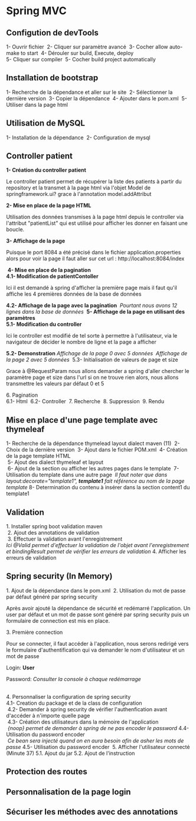 <h1>Spring MVC</h1>
<h2>Configution de devTools</h2>
1- Ouvrir fichier
<img src="assets/dev-tools/1-init-config-dev-tools.png" alt="">
2- Cliquer sur paramètre avancé
<img src="assets/dev-tools/2-parametre-avance.png" alt="">
3- Cocher allow auto-make to start
<img src="assets/dev-tools/3-cocher-allow-auto-make-to-start.png" alt="">
4- Dérouler sur build, Execute, deploy <br>
5- Cliquer sur compiler
<img src="assets/dev-tools/4-build-compiler.png" alt="">
5- Cocher build project automatically
<img src="assets/dev-tools/5-cocher-build-project-automatically.png" alt="">
<h2>Installation de bootstrap</h2>
1- Recherche de la dépendance et aller sur le site
<img src="assets/bootstrap/1-recherche-dependence.png" alt="">
2- Sélectionner la dernière version 
<img src="assets/bootstrap/2-selection-derniere-version-dependence.png" alt="">
3- Copier la dépendance
<img src="assets/bootstrap/3-copy-de-dependence.png" alt="">
4- Ajouter dans le pom.xml
<img src="assets/bootstrap/4-ajout-pom-xml.png" alt="">
5- Utiliser dans la page html
<img src="assets/bootstrap/5-utilisation-de-bootstrap.png" alt="">
<h2>Utilisation de MySQL</h2>
1- Installation de la dépendance
<img src="assets/mysql/1-installation-dependance.png" alt="">
2- Configuration de mysql
<img src="assets/mysql/2-configuration-mysql.png" alt="">
<h2>Controller patient</h2>
<b>1- Création du controller patient</b>
<img src="assets/app/1-PatientController.png" alt="">
<p>Le controller patient permet de récupérer la liste des patients à partir du repository et la transmet à la page html via l'objet Model de springframework.ui?
grace à l'annotation model.addAttribut </p>
<b>2- Mise en place de la page HTML</b>
<img src="assets/app/2-affichage-liste-patients.png" alt="">
<p>Utilisation des données transmises à la page html depuis le controller via l'attribut "patientList" qui est utilisé pour afficher les donner en faisant une boucle.</p>
<b>3- Affichage de la page</b>
<p>Puisque le port 8084 a été précisé dans le fichier application.properties alors pour voir la page il faut aller sur cet url : http://localhost:8084/index</p>
<img src="assets/app/3-page-sans-pagnation.png" alt="">
<b>4- Mise en place de la pagination</b> <br>
<b>4.1- Modification de patientContoller</b>
<img src="assets/app/4-patient-controller-avec-pagination.png" alt="">
<p>Ici il est demandé à spring d'afficher la première page mais il faut qu'il affiche les 4 premières données de la base de données</p>
<b>4.2- Affichage de la page avec la pagination</b>
<img src="assets/app/4.2-affichage-page-avec-pagination.png" alt="">
<i>Pourtant nous avons 12 lignes dans la base de données</i>
<img src="assets/app/4.2.1-lignes-bdd.png" alt="">
<b>5- Affichage de la page en utilisant des paramètres</b> <br>
<b>5.1- Modification du controller</b>
<img src="assets/app/5.1-modification-controller.png" alt="">
<p>Ici le controller est modifié de tel sorte à permettre à l'utilisateur, via le navigateur de décider le nombre de ligne et la page a afficher</p>
<b>5.2- Demonstration</b>
<i>Affichage de la page 0 avec 5 données</i>
<img src="assets/app/5.2-affichage-page-0-avec-5-data.png" alt="">
<i>Affichage de la page 2 avec 5 données</i>
<img src="assets/app/5.3-affichage-page-2-avec-5-data.png" alt="">
5.3- Initialisation de valeurs de page et size
<p>Grace à @RequestParam nous allons demander a spring d'aller chercher le paramètre page et size dans l'url si on ne trouve rien alors,
nous allons transmettre les valeurs par défaut 0 et 5</p>
6. Pagination <br>
6.1- Html
<img src="assets/app/6.1-pagination.png" alt="">
6.2- Controller
<img src="assets/app/6.2-pagination-controller.png" alt="">
7. Recherche
<img src="assets/app/7.recherche.png" alt="">
8. Suppression 
<img src="assets/app/8.suppression.png" alt="">
9. Rendu
<img src="assets/app/10.rendu.png" alt="">
<h2>Mise en place d'une page template avec thymeleaf</h2>
1- Recherche de la dépendance thymelead layout dialect maven (11)
<img src="assets/app/11-thymeleaf-layout-dialect.png" alt="">
2- Choix de la dernière version
<img src="assets/app/12-choix-derniere-version.png" alt="">
3- Ajout dans le fichier POM.xml
<img src="assets/app/13-ajout-pom-et-regeneration-maven.png" alt="">
4- Création de la page template HTML <br>
<img src="assets/app/template.png" alt="">
5- Ajout des dialect thymeleaf et layout <br>
<img src="assets/app/14-thymeleaf-layout.png" alt="">
6- Ajout de la section ou afficher les autres pages dans le template
<img src="assets/app/15-ajout-section.png" alt="">
7- Utilisation du template dans une autre page
<img src="assets/app/16-utilisation-page-template-autre-page.png" alt="">
<i>Il faut noter que dans layout:decorate="template1", <b>template1</b> fait référence au nom de la page template </i>
8- Determination du contenu à insérer dans la section content1 du template1
<h2>Validation</h2>
1. Installer spring boot validation maven <br>
<img src="assets/app/17-validation.png" alt="">
2. Ajout des annotations de validation <br>
<img src="assets/app/17.1-utilisation-validation.png" alt="">
3. Effectuer la validation avant l'enregistrement <br>
<img src="assets/app/17.2-effectuer-validation-avant-save.png" alt=""> <br>
<i>Ici @Valid permet d'effectuer la validation de l'objet avant l'enregistrement et bindingResult permet de vérifier les erreurs de validation</i>
4. Afficher les erreurs de validation <br>
<img src="assets/app/17.3-affichage-erreur-validation.png" alt="">
<h2>Spring security (In Memory)</h2>
1. Ajout de la dépendance dans le pom.xml
<img src="assets/security/1-ajout-dependence.png" alt="">
2. Utilisation du mot de passe par défaut généré par spring security
<p>Après avoir ajouté la dépendance de sécurité et redémarré l'application.
Un user par défaut et un mot de passe sont généré par spring security puis un formulaire de connection est mis en place.
</p>
3. Première connection 
<p>Pour se connecter, il faut accéder à l'application, nous serons redirigé vers le formulaire d'authentification qui va demander le nom d'utilisateur et un mot de passe</p>
<p>Login: <b>User</b> </p>
<p>Password: <i>Consulter la console à chaque redémarrage</i></p>
<img src="assets/security/2-redemarrer-app.png" alt="">
<img src="assets/security/3-login.png" alt=""> <br>
4. Personnaliser la configuration de spring security <br>
    4.1- Creation du package et de la class de configuration <br>
<img src="assets/security/4-creation-package-et-class-config.png" alt="">
    4.2- Demander à spring security de vérifier l'authenfication avant d'accéder à n'importe quelle page <br>
<img src="assets/security/5-demander-etre-authentifie.png" alt="">
    4.3- Création des utilisateurs dans la mémoire de l'application <br>
<img src="assets/security/6-authentification-inMemory.png" alt="">
<i>{noop} permet de demander à spring de ne pas encoder le password</i>
    4.4- Utilisation du password encoder <br>
<img src="assets/security/7-creation-bean-password-encoder.png" alt="">
<i>Ce bean sera injecté quand on en aura besoin afin de asher les mots de passe</i>
    4.5- Utilisation du password encder
<img src="assets/security/8-encoder-password.png" alt="">
5. Afficher l'utilisateur connecté (Minute 37)
5.1. Ajout du jar
5.2. Ajout de l'instruction
<h2>Protection des routes</h2>
<h2>Personnalisation de la page login</h2>
<h2>Sécuriser les méthodes avec des annotations</h2>